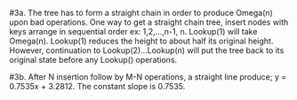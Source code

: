 #3a.
The tree has to form a straight chain in order to produce Omega(n) upon bad operations.
One way to get a straight chain tree, insert nodes with keys arrange in sequential order
ex: 1,2,...,n-1, n. Lookup(1) will take Omega(n). Lookup(1) reduces the height to about half 
its original height. However, continuation to Lookup(2)...Lookup(n) will put the tree back to
its original state before any Lookup() operations.

#3b.
After N insertion follow by M-N operations, a straight line produce; y = 0.7535x + 3.2812.
The constant slope is 0.7535.


